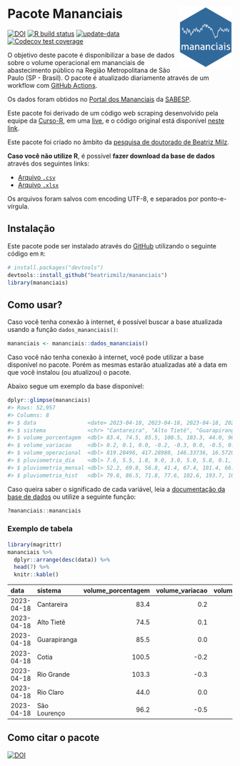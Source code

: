 
<!-- README.md is generated from README.Rmd. Please edit that file -->

# Pacote Mananciais <img src="man/figures/hexlogo.png" align="right" width = "120px"/>

<!-- badges: start -->

[![DOI](https://zenodo.org/badge/DOI/10.5281/zenodo.4733056.svg)](https://doi.org/10.5281/zenodo.4733056)
[![R build
status](https://github.com/beatrizmilz/mananciais/workflows/R-CMD-check/badge.svg)](https://github.com/beatrizmilz/mananciais/actions)
[![update-data](https://github.com/beatrizmilz/mananciais/actions/workflows/2-update_data.yaml/badge.svg)](https://github.com/beatrizmilz/mananciais/actions/workflows/2-update_data.yaml)
[![Codecov test
coverage](https://codecov.io/gh/beatrizmilz/mananciais/branch/master/graph/badge.svg)](https://codecov.io/gh/beatrizmilz/mananciais?branch=master)
<!-- badges: end -->

O objetivo deste pacote é disponibilizar a base de dados sobre o volume
operacional em mananciais de abastecimento público na Região
Metropolitana de São Paulo (SP - Brasil). O pacote é atualizado
diariamente através de um workflow com [GitHub
Actions](https://github.com/beatrizmilz/mananciais/actions).

Os dados foram obtidos no [Portal dos
Mananciais](http://mananciais.sabesp.com.br/Situacao) da
[SABESP](http://site.sabesp.com.br/site/Default.aspx).

Este pacote foi derivado de um código web scraping desenvolvido pela
equipe da [Curso-R](https://www.curso-r.com/), em uma
[live](https://youtu.be/jvZIxrMmOcQ), e o código original está
disponível [neste
link](https://github.com/curso-r/lives/blob/master/drafts/20200730_scraper_sabesp.R).

Este pacote foi criado no âmbito da [pesquisa de doutorado de Beatriz
Milz](https://beatrizmilz.github.io/tese/).

**Caso você não utilize R**, é possível **fazer download da base de
dados** através dos seguintes links:

- [Arquivo
  `.csv`](https://github.com/beatrizmilz/mananciais/raw/master/inst/extdata/mananciais.csv)
- [Arquivo
  `.xlsx`](https://github.com/beatrizmilz/mananciais/blob/master/inst/extdata/mananciais.xlsx?raw=true)

Os arquivos foram salvos com encoding UTF-8, e separados por
ponto-e-vírgula.

## Instalação

Este pacote pode ser instalado através do [GitHub](https://github.com/)
utilizando o seguinte código em `R`:

``` r
# install.packages("devtools")
devtools::install_github("beatrizmilz/mananciais")
library(mananciais)
```

## Como usar?

Caso você tenha conexão à internet, é possível buscar a base atualizada
usando a função `dados_mananciais()`:

``` r
mananciais <- mananciais::dados_mananciais() 
```

Caso você não tenha conexão à internet, você pode utilizar a base
disponível no pacote. Porém as mesmas estarão atualizadas até a data em
que você instalou (ou atualizou) o pacote.

Abaixo segue um exemplo da base disponível:

``` r
dplyr::glimpse(mananciais)
#> Rows: 52,957
#> Columns: 8
#> $ data                <date> 2023-04-18, 2023-04-18, 2023-04-18, 2023-04-18, 2…
#> $ sistema             <chr> "Cantareira", "Alto Tietê", "Guarapiranga", "Cotia…
#> $ volume_porcentagem  <dbl> 83.4, 74.5, 85.5, 100.5, 103.3, 44.0, 96.2, 83.2, …
#> $ volume_variacao     <dbl> 0.2, 0.1, 0.0, -0.2, -0.3, 0.0, -0.5, 0.1, 0.0, 0.…
#> $ volume_operacional  <dbl> 819.28496, 417.28980, 146.33736, 16.57209, 115.843…
#> $ pluviometria_dia    <dbl> 7.6, 5.5, 1.8, 9.0, 3.0, 5.0, 5.8, 0.1, 0.1, 0.0, …
#> $ pluviometria_mensal <dbl> 52.2, 69.8, 56.8, 41.4, 67.4, 101.4, 66.8, 44.6, 6…
#> $ pluviometria_hist   <dbl> 79.8, 86.5, 71.8, 77.6, 102.6, 193.7, 109.7, 79.8,…
```

Caso queira saber o significado de cada variável, leia a [documentação
da base de
dados](https://beatrizmilz.github.io/mananciais/reference/mananciais.html)
ou utilize a seguinte função:

``` r
?mananciais::mananciais
```

### Exemplo de tabela

``` r
library(magrittr)
mananciais %>% 
  dplyr::arrange(desc(data)) %>% 
  head(7) %>%
  knitr::kable()
```

| data       | sistema      | volume_porcentagem | volume_variacao | volume_operacional | pluviometria_dia | pluviometria_mensal | pluviometria_hist |
|:-----------|:-------------|-------------------:|----------------:|-------------------:|-----------------:|--------------------:|------------------:|
| 2023-04-18 | Cantareira   |               83.4 |             0.2 |          819.28496 |              7.6 |                52.2 |              79.8 |
| 2023-04-18 | Alto Tietê   |               74.5 |             0.1 |          417.28980 |              5.5 |                69.8 |              86.5 |
| 2023-04-18 | Guarapiranga |               85.5 |             0.0 |          146.33736 |              1.8 |                56.8 |              71.8 |
| 2023-04-18 | Cotia        |              100.5 |            -0.2 |           16.57209 |              9.0 |                41.4 |              77.6 |
| 2023-04-18 | Rio Grande   |              103.3 |            -0.3 |          115.84362 |              3.0 |                67.4 |             102.6 |
| 2023-04-18 | Rio Claro    |               44.0 |             0.0 |            6.01502 |              5.0 |               101.4 |             193.7 |
| 2023-04-18 | São Lourenço |               96.2 |            -0.5 |           85.45194 |              5.8 |                66.8 |             109.7 |

## Como citar o pacote

[![DOI](https://zenodo.org/badge/DOI/10.5281/zenodo.4733056.svg)](https://doi.org/10.5281/zenodo.4733056)
